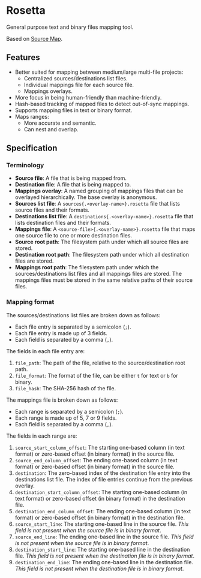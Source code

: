# Rosetta
General purpose text and binary files mapping tool.

Based on [Source Map](https://tc39.es/source-map/).

## Features

- Better suited for mapping between medium/large multi-file projects:
    - Centralized sources/destinations list files.
    - Individual mappings file for each source file.
    - Mappings overlays.
- More focus in being human-friendly than machine-friendly.
- Hash-based tracking of mapped files to detect out-of-sync mappings.
- Supports mapping files in text or binary format.
- Maps ranges:
    - More accurate and semantic.
    - Can nest and overlap.

## Specification

### Terminology

- **Source file**: A file that is being mapped from.
- **Destination file**: A file that is being mapped to.
- **Mappings overlay**: A named grouping of mappings files that can be overlayed hierarchically. The base overlay is anonymous.
- **Sources list file**: A `sources{.<overlay-name>}.rosetta` file that lists source files and their formats.
- **Destinations list file**: A `destinations{.<overlay-name>}.rosetta` file that lists destination files and their formats.
- **Mappings file**: A `<source-file>{.<overlay-name>}.rosetta` file that maps one source file to one or more destination files.
- **Source root path**: The filesystem path under which all source files are stored.
- **Destination root path**: The filesystem path under which all destination files are stored.
- **Mappings root path**: The filesystem path under which the sources/destinations list files and all mappings files are stored. The mappings files must be stored in the same relative paths of their source files.

### Mapping format

The sources/destinations list files are broken down as follows:

- Each file entry is separated by a semicolon (`;`).
- Each file entry is made up of 3 fields.
- Each field is separated by a comma (`,`).

The fields in each file entry are:

1. `file_path`: The path of the file, relative to the source/destination root path.
2. `file_format`: The format of the file, can be either `t` for text or `b` for binary.
3. `file_hash`: The SHA-256 hash of the file.

The mappings file is broken down as follows:

- Each range is separated by a semicolon (`;`).
- Each range is made up of 5, 7 or 9 fields.
- Each field is separated by a comma (`,`).

The fields in each range are:

1. `source_start_column_offset`: The starting one-based column (in text format) or zero-based offset (in binary format) in the source file.
2. `source_end_column_offset`: The ending one-based column (in text format) or zero-based offset (in binary format) in the source file.
3. `destination`: The zero-based index of the destination file entry into the destinations list file. The index of file entries continue from the previous overlay.
4. `destination_start_column_offset`: The starting one-based column (in text format) or zero-based offset (in binary format) in the destination file.
5. `destination_end_column_offset`: The ending one-based column (in text format) or zero-based offset (in binary format) in the destination file.
6. `source_start_line`: The starting one-based line in the source file. *This field is not present when the source file is in binary format*.
7. `source_end_line`: The ending one-based line in the source file. *This field is not present when the source file is in binary format*.
8. `destination_start_line`: The starting one-based line in the destination file. *This field is not present when the destination file is in binary format*.
9. `destination_end_line`: The ending one-based line in the destination file. *This field is not present when the destination file is in binary format*.
